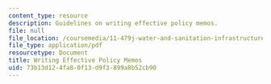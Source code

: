 ```yaml
---
content_type: resource
description: Guidelines on writing effective policy memos.
file: null
file_location: /coursemedia/11-479j-water-and-sanitation-infrastructure-in-developing-countries-spring-2007/73b13d124fa80f13d9f3899a8b52cb90_writing.pdf
file_type: application/pdf
resourcetype: Document
title: Writing Effective Policy Memos
uid: 73b13d12-4fa8-0f13-d9f3-899a8b52cb90
---
```

